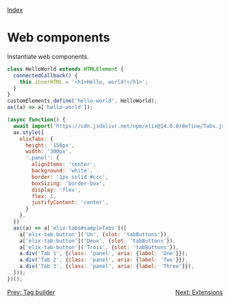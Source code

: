 <!--NAVIGATION-->
<a class="app-navigation" href="/docs/index.md">Index</a>
<!--MARKDOWN-->

Web components
==============


Instantiate web components.

<!--PLAYGROUND-->
~~~javascript
class HelloWorld extends HTMLElement {
  connectedCallback() {
    this.innerHTML = '<h1>Hello, world!</h1>';
  }
}
customElements.define('hello-world', HelloWorld);
ax((a) => a['hello-world']);
~~~
<!--MARKDOWN-->


<!--PLAYGROUND-->
~~~javascript
(async function() {
  await import('https://cdn.jsdelivr.net/npm/elix@14.0.0/define/Tabs.js');
  ax.style({
    elixTabs: {
      height: '150px',
      width: '300px',
      '.panel': {
        alignItems: 'center',
        background: 'white',
        border: '1px solid #ccc',
        boxSizing: 'border-box',
        display: 'flex',
        flex: 1,
        justifyContent: 'center',
      }
    },
  })
  ax((a) => a['elix-tabs#sampleTabs']([
    a['elix-tab-button']('Un', {slot: 'tabButtons'}),
    a['elix-tab-button']('Deux', {slot: 'tabButtons'}),
    a['elix-tab-button']('Trois', {slot: 'tabButtons'}),
    a.div('Tab 1', {class: 'panel', aria: {label: 'One'}}),
    a.div('Tab 2', {class: 'panel', aria: {label: 'Two'}}),
    a.div('Tab 3', {class: 'panel', aria: {label: 'Three'}}),
  ]));
})();
~~~
<!--MARKDOWN-->

<!--NAVIGATION-->
<a class="app-navigation" href="/docs/tutorial/tag_builder.md">Prev: Tag builder</a>
<a class="app-navigation" style="float: right;" href="/docs/tutorial/extensions.md">Next: Extensions</a>
